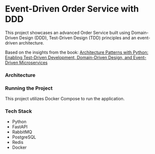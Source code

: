# Event-Driven Order Service with DDD

This project showcases an advanced Order Service built using Domain-Driven Design (DDD), Test-Driven Design (TDD) principles and an event-driven architecture. 

Based on the insights from the book: [Architecture Patterns with Python: Enabling Test-Driven Development, Domain-Driven Design, and Event-Driven Microservices](https://www.oreilly.com/library/view/architecture-patterns-with/9781492052197/) 

### Architecture

### Running the Project

This project utilizes Docker Compose to run the application.

### Tech Stack
- Python
- FastAPI
- RabbitMQ 
- PostgreSQL
- Redis
- Docker

